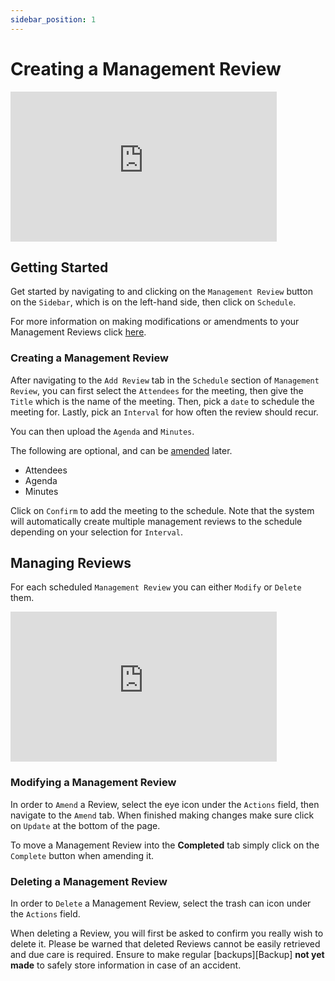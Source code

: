 ```yaml
---
sidebar_position: 1
---
```


# Creating a Management Review

<iframe width="426" height="240" src="https://www.youtube.com/embed/7EMohC1CkuI" title="Create a Review" alt="07-01 - Management Reviews - Add Review (Video)" frameborder="0" allow="fullscreen" allowfullscreen></iframe>

## Getting Started

Get started by navigating to and clicking on the `Management Review` button on the `Sidebar`, which is on the left-hand side, then click on `Schedule`.

For more information on making modifications or amendments to your Management Reviews click [here][Management Review].

### Creating a Management Review

After navigating to the `Add Review` tab in the `Schedule` section of `Management Review`, you can first select the `Attendees` for the meeting, then give the `Title` which is the name of the meeting. Then, pick a `date` to schedule the meeting for. Lastly, pick an `Interval` for how often the review should recur.

You can then upload the `Agenda` and `Minutes`.

The following are optional, and can be [amended][] later.
+ Attendees
+ Agenda
+ Minutes

Click on `Confirm` to add the meeting to the schedule. Note that the system will automatically create multiple management reviews to the schedule depending on your selection for `Interval`.

## Managing Reviews

For each scheduled `Management Review` you can either `Modify` or `Delete` them.

<iframe width="426" height="240" src="https://www.youtube.com/embed/kgWW-efQLeU" title="Managing a Review" alt="07-03 - Management Reviews - Managing the Schedule (Video)" frameborder="0" allow="fullscreen" allowfullscreen></iframe>

### Modifying a Management Review

In order to `Amend` a Review, select the eye icon under the `Actions` field, then navigate to the `Amend` tab. When finished making changes make sure click on `Update` at the bottom of the page.

To move a Management Review into the **Completed** tab simply click on the `Complete` button when amending it.

### Deleting a Management Review

In order to `Delete` a Management Review, select the trash can icon under the `Actions` field.

When deleting a Review, you will first be asked to confirm you really wish to delete it. Please be warned that deleted Reviews cannot be easily retrieved and due care is required. Ensure to make regular [backups][Backup] **not yet made** to safely store information in case of an accident.


[Management Review]: #managing-reviews
[amended]: #modifying-a-management-review